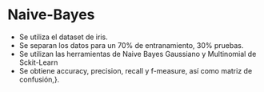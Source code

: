 # Naive-Bayes
- Se utiliza el dataset de iris.
- Se separan los datos para un 70% de entranamiento, 30% pruebas.
- Se utilizan las herramientas de Naive Bayes Gaussiano y Multinomial de Sckit-Learn
- Se obtiene accuracy, precision, recall y f-measure, así como matriz de confusión,}.
